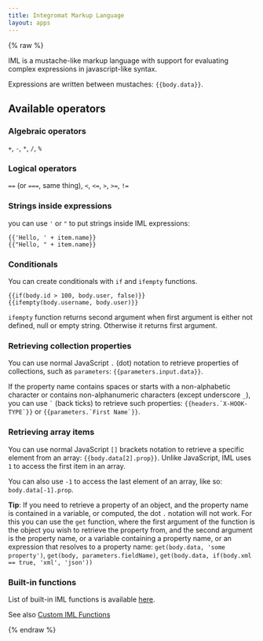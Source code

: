 ```yaml
---
title: Integromat Markup Language
layout: apps
---
```


{% raw %}

IML is a mustache-like markup language with support for evaluating
complex expressions in javascript-like syntax.

Expressions are written between mustaches: `{{body.data}}`.

## Available operators

### Algebraic operators

`+`, `-`, `*`, `/`, `%`

### Logical operators

`==` (or `===`, same thing), `<`, `<=`, `>`, `>=`, `!=`

### Strings inside expressions

you can use `'` or `"` to put strings inside IML expressions:

```text
{{'Hello, ' + item.name}}
{{"Hello, " + item.name}}
```

### Conditionals

You can create conditionals with `if` and `ifempty` functions.

```text
{{if(body.id > 100, body.user, false)}}
{{ifempty(body.username, body.user)}}
```

`ifempty` function returns second argument when first argument is either
not defined, null or empty string. Otherwise it returns first argument.

### Retrieving collection properties

You can use normal JavaScript `.` (dot) notation to retrieve properties
of collections, such as `parameters`: `{{parameters.input.data}}`.
 
If the property name contains spaces or starts with a non-alphabetic
character or contains non-alphanumeric characters (except underscore
`_`), you can use `` ` `` (back ticks) to retrieve such properties:
``{{headers.`X-HOOK-TYPE`}}`` or ``{{parameters.`First Name`}}``.

### Retrieving array items

You can use normal JavaScript `[]` brackets notation to retrieve a
specific element from an array: `{{body.data[2].prop}}`. Unlike
JavaScript, IML uses `1` to access the first item in an array.

You can also use `-1` to access the last element of an array, like so:
`body.data[-1].prop`.

**Tip**: If you need to retrieve a property of an object, and the
property name is contained in a variable, or computed, the dot `.`
notation will not work. For this you can use the `get` function, where
the first argument of the function is the object you wish to retrieve
the property from, and the second argument is the property name, or a
variable containing a property name, or an expression that resolves to
a property name: `get(body.data, 'some property')`,
`get(body, parameters.fieldName)`,
`get(body.data, if(body.xml == true, 'xml', 'json'))`

### Built-in functions

List of built-in IML functions is available
[here](https://www.integromat.com/en/kb/functions.html#string-functions).

See also [Custom IML Functions](functions.md)

{% endraw %}